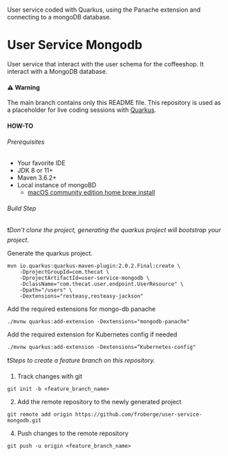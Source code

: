 # 
User service coded with Quarkus, using the Panache extension and connecting to a mongoDB database.
# User Service Mongodb
User service that interact with the user schema for the coffeeshop. It interact with a MongoDB database.

#### :warning: Warning
The main branch contains only this README file. This repository is used as a placeholder for live coding sessions with [Quarkus](https://quarkus.io/).

#### HOW-TO

###### Prerequisites
* Your favorite IDE
* JDK 8 or 11+ 
* Maven 3.6.2+
* Local instance of mongoBD
  * [macOS community edition home brew install](https://github.com/mongodb/homebrew-brew)

###### Build Step

:exclamation:*Don't clone the project, generating the quarkus project will bootstrap your project.*

Generate the quarkus project.
```
mvn io.quarkus:quarkus-maven-plugin:2.0.2.Final:create \
    -DprojectGroupId=com.thecat \
    -DprojectArtifactId=user-service-mongodb \
    -DclassName="com.thecat.user.endpoint.UserResource" \
    -Dpath="/users" \
    -Dextensions="resteasy,resteasy-jackson"
```

Add the required extensions for mongo-db panache
```
./mvnw quarkus:add-extension -Dextensions="mongodb-panache"
```

Add the required extension for Kubernetes config if needed
```
./mvnw quarkus:add-extension -Dextensions=“Kubernetes-config"
```

:exclamation:*Steps to create a feature branch on this repository.*

1. Track changes with git 
```
git init -b <feature_branch_name>
```

2. Add the remote repository to the newly generated project
```
git remote add origin https://github.com/froberge/user-service-mongodb.git
```
4. Push changes to the remote repository
```
git push -u origin <feature_branch_name>
```